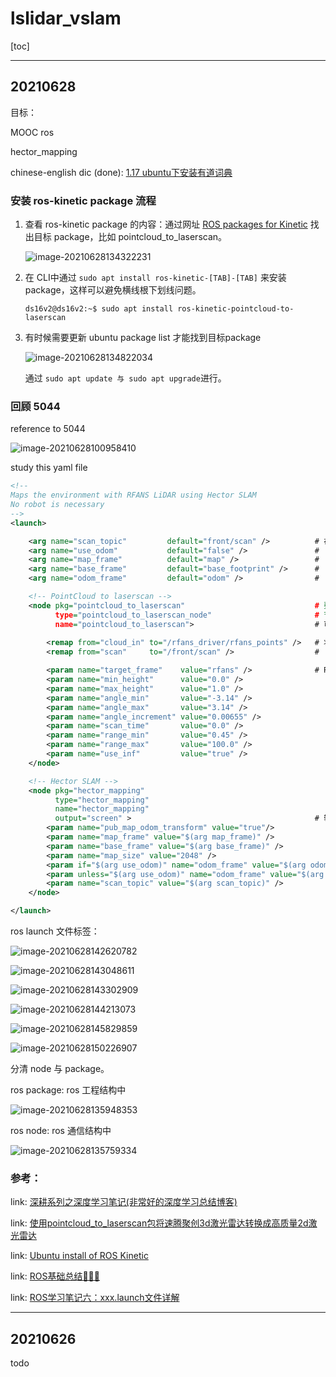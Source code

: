 # lslidar_vslam

[toc]



---

## 20210628

目标：

MOOC ros

hector_mapping

chinese-english dic (done): [1.17 ubuntu下安装有道词典](https://porter.gitbook.io/deep-learning-series/index/1.17-ubuntu-xia-an-zhuang-you-dao-ci-dian)



### 安装 ros-kinetic package 流程

1. 查看 ros-kinetic package 的内容：通过网址 [ROS packages for Kinetic](http://repositories.ros.org/status_page/ros_kinetic_default.html) 找出目标 package，比如 pointcloud_to_laserscan。

   ![image-20210628134322231](lslidar_vslam.assets/image-20210628134322231.png)

2. 在 CLI中通过 `sudo apt install ros-kinetic-[TAB]-[TAB]` 来安装 package，这样可以避免横线根下划线问题。

   ```
   ds16v2@ds16v2:~$ sudo apt install ros-kinetic-pointcloud-to-laserscan 
   ```

3. 有时候需要更新 ubuntu package list 才能找到目标package

   ![image-20210628134822034](lslidar_vslam.assets/image-20210628134822034.png)

   通过 `sudo apt update 与 sudo apt upgrade`进行。



### 回顾 5044

reference to 5044

![image-20210628100958410](lslidar_vslam.assets/image-20210628100958410.png)



study this yaml file

```xml
<!--
Maps the environment with RFANS LiDAR using Hector SLAM
No robot is necessary
-->
<launch>

    <arg name="scan_topic"         default="front/scan" />			# 在 launch 文件中定义参数
    <arg name="use_odom"           default="false" />				# ...
    <arg name="map_frame"          default="map" />					# ...
    <arg name="base_frame"         default="base_footprint" />		# ...
    <arg name="odom_frame"         default="odom" />				# ...

    <!-- PointCloud to laserscan -->
    <node pkg="pointcloud_to_laserscan" 							# 要启动 pkg 名称 
    	  type="pointcloud_to_laserscan_node" 						# 节点可执行文件名称 
    	  name="pointcloud_to_laserscan">							# 可执行文件启动后节点名称 
      
      	<remap from="cloud_in" to="/rfans_driver/rfans_points" />	# 将功能包接口重命名
      	<remap from="scan"     to="/front/scan" />					# ...

      	<param name="target_frame"    value="rfans" />				# ROS 系统加载参数
      	<param name="min_height"      value="0.0" />
      	<param name="max_height"      value="1.0" />
      	<param name="angle_min"       value="-3.14" />
      	<param name="angle_max"       value="3.14" />
      	<param name="angle_increment" value="0.00655" />
      	<param name="scan_time"       value="0.0" />
      	<param name="range_min"       value="0.45" />
      	<param name="range_max"       value="100.0" />
      	<param name="use_inf"         value="true" />
    </node>

    <!-- Hector SLAM -->
    <node pkg="hector_mapping" 
    	  type="hector_mapping" 
    	  name="hector_mapping" 
    	  output="screen" >											# 输出在控制台，而不是日志
        <param name="pub_map_odom_transform" value="true"/>
        <param name="map_frame" value="$(arg map_frame)" />
        <param name="base_frame" value="$(arg base_frame)" />
        <param name="map_size" value="2048" />
        <param if="$(arg use_odom)" name="odom_frame" value="$(arg odom_frame)" />
        <param unless="$(arg use_odom)" name="odom_frame" value="$(arg base_frame)" />
        <param name="scan_topic" value="$(arg scan_topic)" />
    </node>  

</launch>

```



ros launch 文件标签：

![image-20210628142620782](lslidar_vslam.assets/image-20210628142620782.png)

![image-20210628143048611](lslidar_vslam.assets/image-20210628143048611.png)

![image-20210628143302909](lslidar_vslam.assets/image-20210628143302909.png)

![image-20210628144213073](lslidar_vslam.assets/image-20210628144213073.png)

![image-20210628145829859](lslidar_vslam.assets/image-20210628145829859.png)

![image-20210628150226907](lslidar_vslam.assets/image-20210628150226907.png)



分清 node 与 package。

ros package: ros 工程结构中

![image-20210628135948353](lslidar_vslam.assets/image-20210628135948353.png)

ros node: ros 通信结构中

![image-20210628135759334](lslidar_vslam.assets/image-20210628135759334.png)



### 参考：

link: [深耕系列之深度学习笔记(非常好的深度学习总结博客)](https://porter.gitbook.io/deep-learning-series/)

link: [使用pointcloud_to_laserscan包将速腾聚创3d激光雷达转换成高质量2d激光雷达](http://community.bwbot.org/topic/521/%E4%BD%BF%E7%94%A8pointcloud_to_laserscan%E5%8C%85%E5%B0%86%E9%80%9F%E8%85%BE%E8%81%9A%E5%88%9B3d%E6%BF%80%E5%85%89%E9%9B%B7%E8%BE%BE%E8%BD%AC%E6%8D%A2%E6%88%90%E9%AB%98%E8%B4%A8%E9%87%8F2d%E6%BF%80%E5%85%89%E9%9B%B7%E8%BE%BE)

link: [Ubuntu install of ROS Kinetic](http://wiki.ros.org/kinetic/Installation/Ubuntu)

link: [ROS基础总结🤖🤖🤖](https://zhuanlan.zhihu.com/p/123240150)

link: [ROS学习笔记六：xxx.launch文件详解](https://www.cnblogs.com/linuxAndMcu/p/10648577.html)





---

## 20210626

todo



